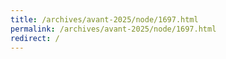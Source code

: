 ```yaml
---
title: /archives/avant-2025/node/1697.html
permalink: /archives/avant-2025/node/1697.html
redirect: /
---
```

